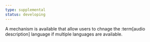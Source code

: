 ```yaml
---
type: supplemental
status: developing
---
```


A mechanism is available that allow users to chnage the :term[audio description] language if multiple languages are available.